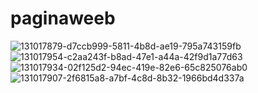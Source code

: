 # paginaweeb
![131017879-d7ccb999-5811-4b8d-ae19-795a743159fb](https://user-images.githubusercontent.com/77991838/131018408-e53f55ac-d362-4912-b114-5483ee03abae.png)
![131017954-c2aa243f-b8ad-47e1-a44a-42f9d1a77d63](https://user-images.githubusercontent.com/77991838/131018415-e85ae568-2873-409f-b0f6-76be99a54f64.png)
![131017934-02f125d2-94ec-419e-82e6-65c825076ab0](https://user-images.githubusercontent.com/77991838/131018417-74c437da-a472-4b40-9093-aeb80e439379.png)
![131017907-2f6815a8-a7bf-4c8d-8b32-1966bd4d337a](https://user-images.githubusercontent.com/77991838/131018418-fe3bea69-1057-4899-a0e4-e7f6a4204c7b.png)

